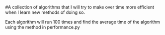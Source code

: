 #A collection of algorithms that I will try to make over time more
 efficient when I learn new methods of doing so.

 Each algorithm will run 100 times and find the average time of the algorithm using the method in performance.py
